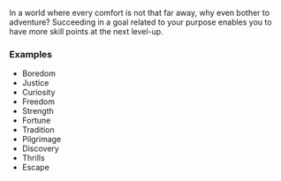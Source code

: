 In a world where every comfort is not that far away, why even bother to adventure?
Succeeding in a goal related to your purpose enables you to have more skill points at the next level-up.

### Examples
- Boredom
- Justice
- Curiosity
- Freedom
- Strength
- Fortune
- Tradition
- Pilgrimage
- Discovery
- Thrills
- Escape

